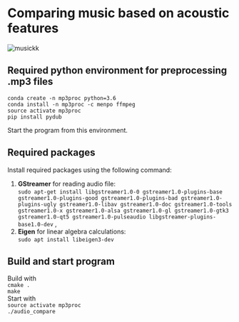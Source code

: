 # Comparing music based on acoustic features


![musickk](https://i.pinimg.com/originals/52/be/8e/52be8e782a37fe8bc3f0c30b17734898.jpg?style=centerme)  

## Required python environment for preprocessing .mp3 files
``` conda create -n mp3proc python=3.6  ``` <br>
``` conda install -n mp3proc -c menpo ffmpeg ``` <br>
``` source activate mp3proc ``` <br>
``` pip install pydub ``` <br>

Start the program from this environment.

## Required packages
Install required packages using the following command: <br>
1. **GStreamer** for reading audio file: <br>
```sudo apt-get install libgstreamer1.0-0 gstreamer1.0-plugins-base gstreamer1.0-plugins-good gstreamer1.0-plugins-bad gstreamer1.0-plugins-ugly gstreamer1.0-libav gstreamer1.0-doc gstreamer1.0-tools gstreamer1.0-x gstreamer1.0-alsa gstreamer1.0-gl gstreamer1.0-gtk3 gstreamer1.0-qt5 gstreamer1.0-pulseaudio libgstreamer-plugins-base1.0-dev``` ,
2. **Eigen** for linear algebra calculations: <br>
```sudo apt install libeigen3-dev```

## Build and start program
Build with <br>
```cmake .``` <br>
```make``` <br>
Start with <br>
```source activate mp3proc``` <br>
```./audio_compare```
